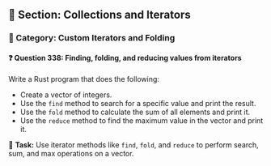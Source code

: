 ## 📘 Section: Collections and Iterators
### 🔹 Category: Custom Iterators and Folding
#### ❓ Question 338: Finding, folding, and reducing values from iterators

Write a Rust program that does the following:

- Create a vector of integers.
- Use the `find` method to search for a specific value and print the result.
- Use the `fold` method to calculate the sum of all elements and print it.
- Use the `reduce` method to find the maximum value in the vector and print it.

🔧 **Task:** Use iterator methods like `find`, `fold`, and `reduce` to perform search, sum, and max operations on a vector.
